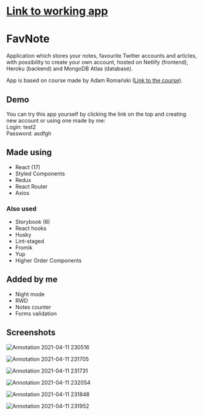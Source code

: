 # [Link to working app](https://avivos5-favnote.netlify.app)
# FavNote

Application which stores your notes, favourite Twitter accounts and articles, with possibility to create your own account, hosted on Netlify (frontend), Heroku (backend) and MongoDB Atlas (database).

App is based on course made by Adam Romański ([Link to the course](https://eduweb.pl/programowanie-i-www/reactjs/react-w-praktyce)). 

## Demo
You can try this app yourself by clicking the link on the top and creating new account or using one made by me: \
Login: test2 \
Password: asdfgh

## Made using
- React (17)
- Styled Components
- Redux
- React Router
- Axios

### Also used
- Storybook (6)
- React hooks
- Husky
- Lint-staged
- Fromik
- Yup
- Higher Order Components

## Added by me
- Night mode
- RWD
- Notes counter
- Forms validation

## Screenshots
![Annotation 2021-04-11 230516](https://user-images.githubusercontent.com/15701127/114591560-53c87c80-9c8a-11eb-8422-92d1e4c6f7a2.png)

![Annotation 2021-04-11 231705](https://user-images.githubusercontent.com/15701127/114591584-5925c700-9c8a-11eb-9057-f3a8720894f4.png)

![Annotation 2021-04-11 231731](https://user-images.githubusercontent.com/15701127/114591597-5cb94e00-9c8a-11eb-9b44-5bdf69b6de7e.png)

![Annotation 2021-04-11 232054](https://user-images.githubusercontent.com/15701127/114591623-62169880-9c8a-11eb-9736-4166e1dd9a68.png)

![Annotation 2021-04-11 231848](https://user-images.githubusercontent.com/15701127/114591643-65aa1f80-9c8a-11eb-9866-0fc74ee7b28b.png)

![Annotation 2021-04-11 231952](https://user-images.githubusercontent.com/15701127/114591651-680c7980-9c8a-11eb-9af0-651c84ab61ab.png)
